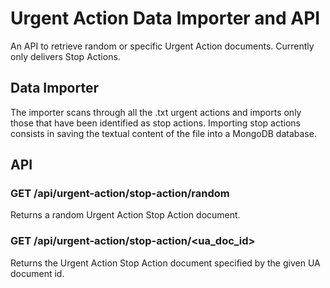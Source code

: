 # Urgent Action Data Importer and API
An API to retrieve random or specific Urgent Action documents. Currently only delivers Stop Actions.

## Data Importer
The importer scans through all the .txt urgent actions and imports only those that have been identified as stop actions.
Importing stop actions consists in saving the textual content of the file into a MongoDB database.

## API
### GET /api/urgent-action/stop-action/random
Returns a random Urgent Action Stop Action document.

### GET /api/urgent-action/stop-action/\<ua_doc_id\>
Returns the Urgent Action Stop Action document specified by the given UA document id.
